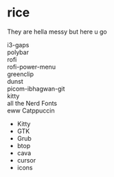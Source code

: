 # rice
They are hella messy but here u go

i3-gaps  
polybar  
rofi  
rofi-power-menu  
greenclip  
dunst  
picom-ibhagwan-git  
kitty    
all the Nerd Fonts  
eww
Catppuccin  
  - Kitty  
  - GTK  
  - Grub  
  - btop  
  - cava
  - cursor
  - icons  
